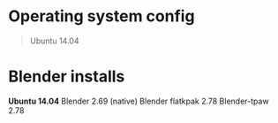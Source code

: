 Operating system config
============

>Ubuntu 14.04

Blender installs 
============

  **Ubuntu 14.04**
  Blender 2.69 (native)
  Blender flatkpak 2.78
  Blender-tpaw 2.78
